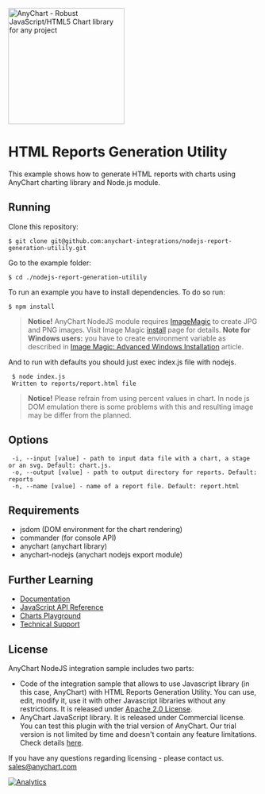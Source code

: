 [<img src="https://cdn.anychart.com/images/logo-transparent-segoe.png?2" width="234px" alt="AnyChart - Robust JavaScript/HTML5 Chart library for any project">](https://anychart.com)
# HTML Reports Generation Utility
This example shows how to generate HTML reports with charts using AnyChart charting library and Node.js module.

## Running
Clone this repository:
```
$ git clone git@github.com:anychart-integrations/nodejs-report-generation-utilily.git
```
Go to the example folder:
```
$ cd ./nodejs-report-generation-utilily
```
To run an example you have to install dependencies. To do so run:
```
$ npm install
```
> **Notice!**
> AnyChart NodeJS module requires [ImageMagic](https://www.imagemagick.org) to create JPG and PNG images.
Visit Image Magic [install](https://www.imagemagick.org/script/index.php) page for details.
**Note for Windows users:** you have to create environment variable as described in [Image Magic: Advanced Windows Installation](https://www.imagemagick.org/script/advanced-windows-installation.php) article.

And to run with defaults you should just exec index.js file with nodejs. 
```
 $ node index.js 
 Written to reports/report.html file
```
> **Notice!**
> Please refrain from using percent values in chart. In node js DOM emulation there is some problems with this and resulting image may be differ from the planned.

## Options
```
 -i, --input [value] - path to input data file with a chart, a stage or an svg. Default: chart.js.
 -o, --output [value] - path to output directory for reports. Default: reports
 -n, --name [value] - name of a report file. Default: report.html
```

## Requirements
* jsdom (DOM environment for the chart rendering)
* commander (for console API)
* anychart (anychart library)
* anychart-nodejs (anychart nodejs export module)

## Further Learning
* [Documentation](https://docs.anychart.com)
* [JavaScript API Reference](https://api.anychart.com)
* [Charts Playground](https://playground.anychart.com)
* [Technical Support](https://anychart.com/support)

## License
AnyChart NodeJS integration sample includes two parts:
- Code of the integration sample that allows to use Javascript library (in this case, AnyChart) with HTML Reports Generation Utility. You can use, edit, modify it, use it with other Javascript libraries without any restrictions. It is released under [Apache 2.0 License](https://github.com/anychart-integrations/nodejs-report-generation-utility/blob/master/LICENSE).
- AnyChart JavaScript library. It is released under Commercial license. You can test this plugin with the trial version of AnyChart. Our trial version is not limited by time and doesn't contain any feature limitations. Check details [here](https://www.anychart.com/buy/).

If you have any questions regarding licensing - please contact us. <sales@anychart.com>

[![Analytics](https://ga-beacon.appspot.com/UA-228820-4/Integrations/nodejs-report-generation-utility?pixel&useReferer)](https://github.com/igrigorik/ga-beacon)
